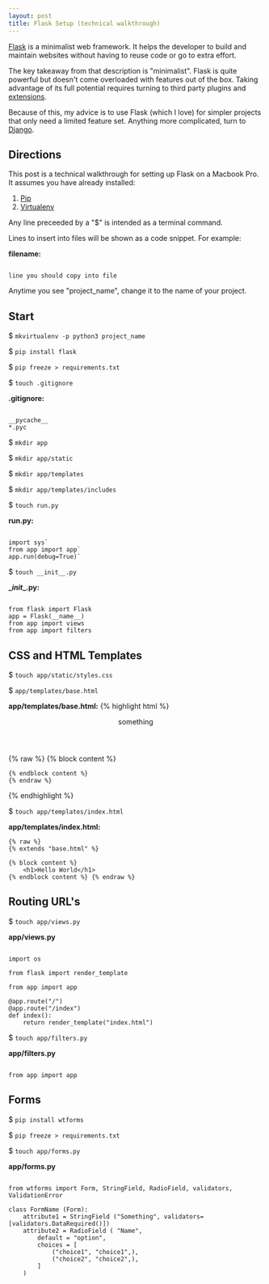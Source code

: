 ```yaml
---
layout: post
title: Flask Setup (technical walkthrough)
---
```


[Flask](http://flask.pocoo.org/ "Flask") is a minimalist web framework. It helps the developer to build and maintain websites without having to reuse code or go to extra effort. 

The key takeaway from that description is "minimalist". Flask is quite powerful but doesn't come overloaded with features out of the box. Taking advantage of its full potential requires turning to third party plugins and [extensions](http://flask.pocoo.org/extensions/ "extensions").

Because of this, my advice is to use Flask (which I love) for simpler projects that only need a limited feature set. Anything more complicated, turn to [Django](https://www.djangoproject.com/ "Django").

## Directions

This post is a technical walkthrough for setting up Flask on a Macbook Pro.  It assumes you have already installed: 
1. [Pip](https://pip.pypa.io/en/stable/installing/ "Pip")
2. [Virtualenv](https://virtualenv.pypa.io/en/stable/ "Virtualenv")

Any line preceeded by a "$" is intended as a terminal command. 

Lines to insert into files will be shown as a code snippet. For example:

**filename:**
<pre><code>
line you should copy into file 
</code></pre>

Anytime you see "project_name", change it to the name of your project. 


## Start

$ `mkvirtualenv -p python3 project_name`

$ `pip install flask`

$ `pip freeze > requirements.txt`

$ `touch .gitignore`

**.gitignore:**
<pre><code>
__pycache__
*.pyc
</code></pre>

$ `mkdir app`

$ `mkdir app/static`

$ `mkdir app/templates`

$ `mkdir app/templates/includes`

$ `touch run.py`

**run.py:**
<pre><code>
import sys`
from app import app`
app.run(debug=True)`
</code></pre>

$ `touch __init__.py`

**\__init__.py:**
<pre><code>
from flask import Flask
app = Flask(__name__)
from app import views
from app import filters
</code></pre>

## CSS and HTML Templates

$ `touch app/static/styles.css`

$ `app/templates/base.html`

**app/templates/base.html:**
{% highlight html %}
<!DOCTYPE html>
<html lang="en">
<head>
    <meta charset="UTF-8">
    <title>Document</title>
</head>
<body>
    <header>something</header>
    {% raw %}
    {% block content %}
        
    {% endblock content %}
    {% endraw %}
</body>
<footer></footer>
</html>
{% endhighlight %}

$ `touch app/templates/index.html`

**app/templates/index.html:**
~~~~~
{% raw %}
{% extends "base.html" %}

{% block content %}
    <h1>Hello World</h1>
{% endblock content %} {% endraw %}
~~~~~


## Routing URL's

$ `touch app/views.py`

**app/views.py**
<pre><code>
import os

from flask import render_template

from app import app

@app.route("/")
@app.route("/index")
def index():
    return render_template("index.html")
</code></pre>

$ `touch app/filters.py`

**app/filters.py**
<pre><code>
from app import app
</code></pre>


## Forms

$ `pip install wtforms`

$ `pip freeze > requirements.txt`

$ `touch app/forms.py`

**app/forms.py**
<pre><code>
from wtforms import Form, StringField, RadioField, validators, ValidationError

class FormName (Form):
    attribute1 = StringField ("Something", validators=[validators.DataRequired()])
    attribute2 = RadioField ( "Name",
        default = "option",
        choices = [
            ("choice1", "choice1",),
            ("choice2", "choice2",),
        ]
    )
</code></pre>

    





